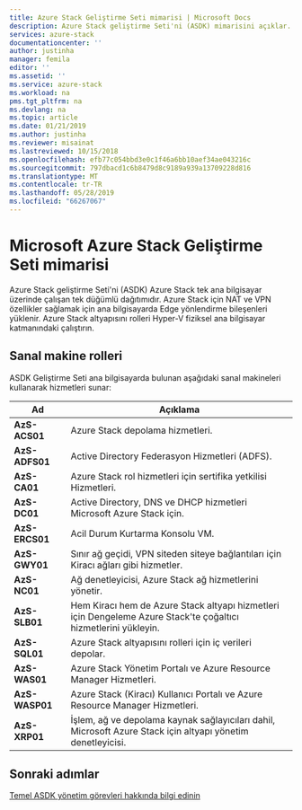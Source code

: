 ```yaml
---
title: Azure Stack Geliştirme Seti mimarisi | Microsoft Docs
description: Azure Stack geliştirme Seti'ni (ASDK) mimarisini açıklar.
services: azure-stack
documentationcenter: ''
author: justinha
manager: femila
editor: ''
ms.assetid: ''
ms.service: azure-stack
ms.workload: na
pms.tgt_pltfrm: na
ms.devlang: na
ms.topic: article
ms.date: 01/21/2019
ms.author: justinha
ms.reviewer: misainat
ms.lastreviewed: 10/15/2018
ms.openlocfilehash: efb77c054bbd3e0c1f46a6bb10aef34ae043216c
ms.sourcegitcommit: 797dbacd1c6b8479d8c9189a939a13709228d816
ms.translationtype: MT
ms.contentlocale: tr-TR
ms.lasthandoff: 05/28/2019
ms.locfileid: "66267067"
---
```

# <a name="microsoft-azure-stack-development-kit-architecture"></a>Microsoft Azure Stack Geliştirme Seti mimarisi
Azure Stack geliştirme Seti'ni (ASDK) Azure Stack tek ana bilgisayar üzerinde çalışan tek düğümlü dağıtımıdır. Azure Stack için NAT ve VPN özellikler sağlamak için ana bilgisayarda Edge yönlendirme bileşenleri yüklenir. Azure Stack altyapısını rolleri Hyper-V fiziksel ana bilgisayar katmanındaki çalıştırın.


## <a name="virtual-machine-roles"></a>Sanal makine rolleri
ASDK Geliştirme Seti ana bilgisayarda bulunan aşağıdaki sanal makineleri kullanarak hizmetleri sunar:

| Ad | Açıklama |
| ----- | ----- |
| **AzS-ACS01** | Azure Stack depolama hizmetleri.|
| **AzS-ADFS01** | Active Directory Federasyon Hizmetleri (ADFS).  |
| **AzS-CA01** | Azure Stack rol hizmetleri için sertifika yetkilisi Hizmetleri.|
| **AzS-DC01** | Active Directory, DNS ve DHCP hizmetleri Microsoft Azure Stack için.|
| **AzS-ERCS01** | Acil Durum Kurtarma Konsolu VM. |
| **AzS-GWY01** | Sınır ağ geçidi, VPN siteden siteye bağlantıları için Kiracı ağları gibi hizmetler.|
| **AzS-NC01** | Ağ denetleyicisi, Azure Stack ağ hizmetlerini yönetir.  |
| **AzS-SLB01** | Hem Kiracı hem de Azure Stack altyapı hizmetleri için Dengeleme Azure Stack'te çoğaltıcı hizmetlerini yükleyin.  |
| **AzS-SQL01** | Azure Stack altyapısını rolleri için iç verileri depolar.  |
| **AzS-WAS01** | Azure Stack Yönetim Portalı ve Azure Resource Manager Hizmetleri.|
| **AzS-WASP01**| Azure Stack (Kiracı) Kullanıcı Portalı ve Azure Resource Manager Hizmetleri.|
| **AzS-XRP01** | İşlem, ağ ve depolama kaynak sağlayıcıları dahil, Microsoft Azure Stack için altyapı yönetim denetleyicisi.|


## <a name="next-steps"></a>Sonraki adımlar
[Temel ASDK yönetim görevleri hakkında bilgi edinin](asdk-admin-basics.md)

